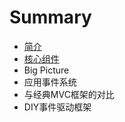 # Summary

* [简介](README.md)
* [核心组件](core_components.md)
* Big Picture
* 应用事件系统
* 与经典MVC框架的对比
* DIY事件驱动框架

